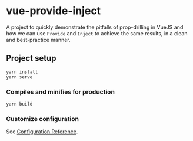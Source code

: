 # vue-provide-inject

A project to quickly demonstrate the pitfalls of prop-drilling in VueJS and how we can use `Provide` and `Inject` to achieve the same results, in a clean and best-practice manner.

## Project setup
```
yarn install
yarn serve
```

### Compiles and minifies for production
```
yarn build
```

### Customize configuration
See [Configuration Reference](https://cli.vuejs.org/config/).

